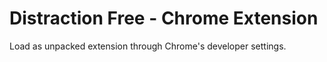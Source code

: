 # Distraction Free - Chrome Extension

Load as unpacked extension through Chrome's developer settings.
